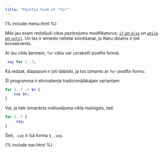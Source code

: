 ```yaml
---
title: 'Postfix form of "for"'
---
```


{% include menu.html %}

Mēs jau esam redzējuši citus paziņojumu modifikatorus: [`if` un `else`](/lv/essentials/conditional-checks/modifiers) un [`while` un `until`](/lv/essentials/loops/modifiers). Un tas ir iemesls nelielai svinēšanai, jo Raku dizains ir ļoti konsekvents.

Ar īsu cikla ķermeni, `for` ciklu var uzrakstīt postfix formā:

```raku
.say for 1..7;
```

Kā redzat, diapazoni ir ļoti dabiski, ja tos izmanto ar `for` postfix formu.

Šī programma ir ekvivalenta tradicionālākajam variantam:

```raku
for 1..7 -> $n {
    say $n;
}
```

Vai, ja tiek izmantots noklusējuma cikla mainīgais, tad:

```raku
for 1..7 {
    .say;
}
```

Šeit, `.say` ir īsā forma `$_.say`.


{% include nav.html %}